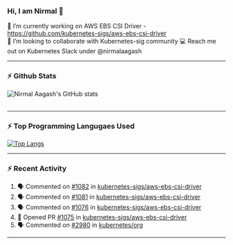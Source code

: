 ### Hi, I am Nirmal 👋

🔭 I’m currently working on AWS EBS CSI Driver - https://github.com/kubernetes-sigs/aws-ebs-csi-driver<br>
👾 I’m looking to collaborate with Kubernetes-sig community
💻 Reach me out on Kubernetes Slack under @nirmalaagash

<!--
**nirmalaagash/nirmalaagash** is a ✨ _special_ ✨ repository because its `README.md` (this file) appears on your GitHub profile.

Here are some ideas to get you started:

- 🔭 I’m currently working on ...
- 🌱 I’m currently learning ...
- 👯 I’m looking to collaborate on ...
- 🤔 I’m looking for help with ...
- 💬 Ask me about ...
- 📫 How to reach me: ...
- 😄 Pronouns: ...
- ⚡ Fun fact: ...
-->
---

### :zap: Github Stats
![Nirmal Aagash's GitHub stats](https://github-readme-stats.vercel.app/api?username=nirmalaagash&show_icons=true&hide=stars) <br><br>

---

### :zap: Top Programming Langugaes Used
[![Top Langs](https://github-readme-stats.vercel.app/api/top-langs/?username=nirmalaagash&hide=javascript,html,css,tsql&layout=compact)](https://github.com/anuraghazra/github-readme-stats)

---

### :zap: Recent Activity
<!--START_SECTION:activity-->
1. 🗣 Commented on [#1082](https://github.com/kubernetes-sigs/aws-ebs-csi-driver/issues/1082) in [kubernetes-sigs/aws-ebs-csi-driver](https://github.com/kubernetes-sigs/aws-ebs-csi-driver)
2. 🗣 Commented on [#1081](https://github.com/kubernetes-sigs/aws-ebs-csi-driver/issues/1081) in [kubernetes-sigs/aws-ebs-csi-driver](https://github.com/kubernetes-sigs/aws-ebs-csi-driver)
3. 🗣 Commented on [#1076](https://github.com/kubernetes-sigs/aws-ebs-csi-driver/issues/1076) in [kubernetes-sigs/aws-ebs-csi-driver](https://github.com/kubernetes-sigs/aws-ebs-csi-driver)
4. 💪 Opened PR [#1075](https://github.com/kubernetes-sigs/aws-ebs-csi-driver/pull/1075) in [kubernetes-sigs/aws-ebs-csi-driver](https://github.com/kubernetes-sigs/aws-ebs-csi-driver)
5. 🗣 Commented on [#2980](https://github.com/kubernetes/org/issues/2980) in [kubernetes/org](https://github.com/kubernetes/org)
<!--END_SECTION:activity-->




---

